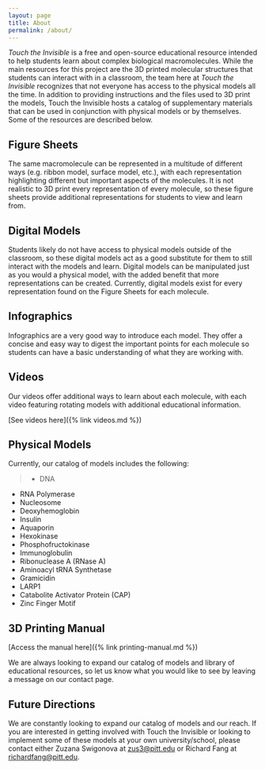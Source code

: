 ```yaml
---
layout: page
title: About
permalink: /about/
---
```

_Touch the Invisible_ is a free and open-source educational resource intended to help students learn about complex biological macromolecules. While the main resources for this project are the 3D printed molecular structures that students can interact with in a classroom, the team here at _Touch the Invisible_ recognizes that not everyone has access to the physical models all the time. In addition to providing instructions and the files used to 3D print the models, Touch the Invisible hosts a catalog of supplementary materials that can be used in conjunction with physical models or by themselves. Some of the resources are described below.
## Figure Sheets
The same macromolecule can be represented in a multitude of different ways (e.g. ribbon model, surface model, etc.), with each representation highlighting different but important aspects of the molecules. It is not realistic to 3D print every representation of every molecule, so these figure sheets provide additional representations for students to view and learn from.
## Digital Models
Students likely do not have access to physical models outside of the classroom, so these digital models act as a good substitute for them to still interact with the models and learn. Digital models can be manipulated just as you would a physical model, with the added benefit that more representations can be created. Currently, digital models exist for every representation found on the Figure Sheets for each molecule.
## Infographics
Infographics are a very good way to introduce each model. They offer a concise and easy way to digest the important points for each molecule so students can have a basic understanding of what they are working with.
## Videos
Our videos offer additional ways to learn about each molecule, with each video featuring rotating models with additional educational information.

[See videos here]({% link videos.md %})

## Physical Models
Currently, our catalog of models includes the following:
> + DNA
+ RNA Polymerase
+ Nucleosome
+ Deoxyhemoglobin
+ Insulin
+ Aquaporin
+ Hexokinase
+ Phosphofructokinase
+ Immunoglobulin
+ Ribonuclease A (RNase A)
+ Aminoacyl tRNA Synthetase
+ Gramicidin
+ LARP1
+ Catabolite Activator Protein (CAP)
+ Zinc Finger Motif

## 3D Printing Manual
[Access the manual here]({% link printing-manual.md %})


We are always looking to expand our catalog of models and library of educational resources, so let us know what you would like to see by leaving a message on our contact page.
## Future Directions
We are constantly looking to expand our catalog of models and our reach. If you are interested in getting involved with Touch the Invisible or looking to implement some of these models at your own university/school, please contact either Zuzana Swigonova at [zus3@pitt.edu](mailto:zus3@pitt.edu) or Richard Fang at [richardfang@pitt.edu](mailto:richardfang@pitt.edu).

